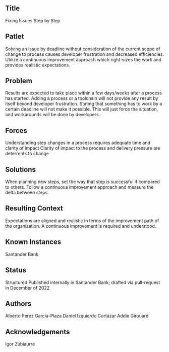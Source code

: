 ## Title

Fixing Issues Step by Step

## Patlet

Solving an issue by deadline without consideration of the current scope of change to process causes developer frustration and decreased efficiencies. Utilize a continuous improvement approach which right-sizes the work and provides realistic expectations.

## Problem

Results are expected to take place within a few days/weeks after a process has started. Adding a process or a toolchain will not provide any result by itself beyond developer frustration. Stating that something has to work by a certain deadline will not make it possible. This will just force the situation, and workarounds will be done by developers.

## Forces

Understanding step changes in a process requires adequate time and clarity of impact
Clarity of impact to the process and delivery pressure are deterrents to change

## Solutions

When planning new steps, set the way that step is successful if compared to others. Follow a continuous improvement approach and measure the delta between steps.

## Resulting Context

Expectations are aligned and realistic in terms of the improvement path of the organization. A continuous improvement is required and understood.

## Known Instances

Santander Bank

## Status

Structured
Published internally in Santander Bank; drafted via pull-request in December of 2022

## Authors

Alberto Pérez García-Plaza
Daniel Izquierdo Cortázar
Addie Girouard

## Acknowledgements

Igor Zubiaurre
